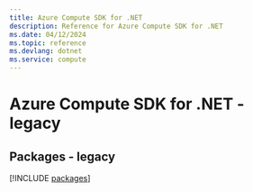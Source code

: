 ```yaml
---
title: Azure Compute SDK for .NET
description: Reference for Azure Compute SDK for .NET
ms.date: 04/12/2024
ms.topic: reference
ms.devlang: dotnet
ms.service: compute
---
```

# Azure Compute SDK for .NET - legacy
## Packages - legacy
[!INCLUDE [packages](compute-index.md)]